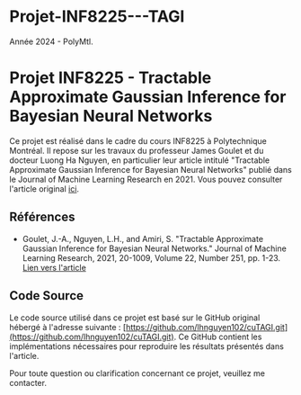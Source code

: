 # Projet-INF8225---TAGI
Année 2024 - PolyMtl.

# Projet INF8225 - Tractable Approximate Gaussian Inference for Bayesian Neural Networks

Ce projet est réalisé dans le cadre du cours INF8225 à Polytechnique Montréal. Il repose sur les travaux du professeur James Goulet et du docteur Luong Ha Nguyen, en particulier leur article intitulé "Tractable Approximate Gaussian Inference for Bayesian Neural Networks" publié dans le Journal of Machine Learning Research en 2021. Vous pouvez consulter l'article original [ici](https://www.jmlr.org/papers/v22/20-1009.html).

## Références

- Goulet, J.-A., Nguyen, L.H., and Amiri, S. "Tractable Approximate Gaussian Inference for Bayesian Neural Networks." Journal of Machine Learning Research, 2021, 20-1009, Volume 22, Number 251, pp. 1-23. [Lien vers l'article](https://www.jmlr.org/papers/v22/20-1009.html)

## Code Source

Le code source utilisé dans ce projet est basé sur le GitHub original hébergé à l'adresse suivante : [https://github.com/lhnguyen102/cuTAGI.git](https://github.com/lhnguyen102/cuTAGI.git). Ce GitHub contient les implémentations nécessaires pour reproduire les résultats présentés dans l'article.

Pour toute question ou clarification concernant ce projet, veuillez me contacter.
